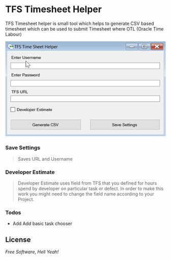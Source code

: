 # TFS Timesheet Helper
TFS Timesheet helper is small tool which helps to generate CSV based timesheet which can be used to submit Timesheet where OTL (Oracle Time Labour)

![Alt text](/tfstimesheet.png?raw=true "Optional Title")


### Save Settings
> Saves URL and Username 

### Developer Estimate
> Developer Estimate uses field from TFS that you defined for hours spend by developer on particular task or defect. 
In order to make this work you might need to change the field name according to your Project.

### Todos

 - Add Add basic task chooser

License
----
*Free Software, Hell Yeah!*
